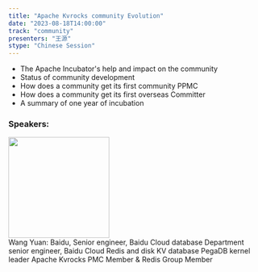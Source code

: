 ```yaml
---
title: "Apache Kvrocks community Evolution"
date: "2023-08-18T14:00:00" 
track: "community"
presenters: "王源"
stype: "Chinese Session"
---
```

- The Apache Incubator's help and impact on the community
- Status of community development
- How does a community get its first community PPMC
- How does a community get its first overseas Committer
- A summary of one year of incubation
 ### Speakers: 
 <img src="https://img.bagevent.com/resource/20230711/2250503071016.jpg" width="200" /><br>Wang Yuan: Baidu, Senior engineer, Baidu Cloud database Department senior engineer, Baidu Cloud Redis and disk KV database PegaDB kernel leader
Apache Kvrocks PMC Member & Redis Group Member
 <br><br>